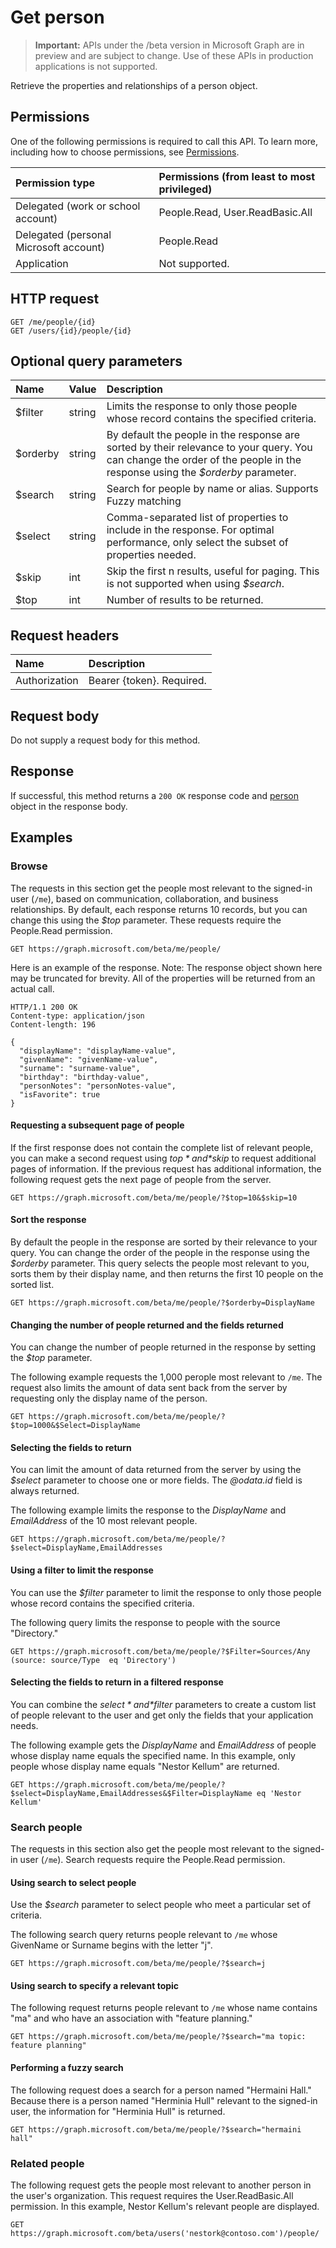 # Get person

> **Important:** APIs under the /beta version in Microsoft Graph are in preview and are subject to change. Use of these APIs in production applications is not supported.

Retrieve the properties and relationships of a person object.
## Permissions
One of the following permissions is required to call this API. To learn more, including how to choose permissions, see [Permissions](../../../concepts/permissions_reference.md).
 

|Permission type      | Permissions (from least to most privileged)              |
|:--------------------|:---------------------------------------------------------|
|Delegated (work or school account) | People.Read, User.ReadBasic.All    |
|Delegated (personal Microsoft account) | People.Read    |
|Application | Not supported. |

## HTTP request
<!-- { "blockType": "ignored" } -->
```http
GET /me/people/{id}
GET /users/{id}/people/{id}
```
## Optional query parameters
|Name|Value|Description|
|:---------------|:--------|:-------|
|$filter|string|Limits the response to only those people whose record contains the specified criteria.|
|$orderby|string|By default the people in the response are sorted by their relevance to your query. You can change the order of the people in the response using the *$orderby* parameter.|
|$search|string|Search for people by name or alias. Supports Fuzzy matching|
|$select|string|Comma-separated list of properties to include in the response. For optimal performance, only select the subset of properties needed.|
|$skip|int|Skip the first n results, useful for paging. This is not supported when using *$search*.|
|$top|int|Number of results to be returned.|

## Request headers
| Name      |Description|
|:----------|:----------|
| Authorization  | Bearer {token}. Required. |

## Request body
Do not supply a request body for this method.

## Response

If successful, this method returns a `200 OK` response code and [person](../resources/person.md) object in the response body.
## Examples
### Browse
The requests in this section get the people most relevant to the signed-in user (`/me`), based on communication, collaboration, and business relationships. 
By default, each response returns 10 records, but you can change this using the *$top* parameter. These requests require the People.Read permission.

<!-- {
  "blockType": "request",
  "name": "get_person"
}-->
```http
GET https://graph.microsoft.com/beta/me/people/
```

Here is an example of the response. Note: The response object shown here may be truncated for brevity. All of the properties will be returned from an actual call.
<!-- {
  "blockType": "response",
  "truncated": true,
  "@odata.type": "microsoft.graph.person"
} -->

```http
HTTP/1.1 200 OK
Content-type: application/json
Content-length: 196

{
  "displayName": "displayName-value",
  "givenName": "givenName-value",
  "surname": "surname-value",
  "birthday": "birthday-value",
  "personNotes": "personNotes-value",
  "isFavorite": true
}
```

#### Requesting a subsequent page of people
If the first response does not contain the complete list of relevant people, you can make a second request using *$top* and *$skip* to request additional pages of information. If the previous request has additional information, the following request gets the next page of people from the server.

```http
GET https://graph.microsoft.com/beta/me/people/?$top=10&$skip=10
```

#### Sort the response
By default the people in the response are sorted by their relevance to your query. You can change the order of the people in the response using the *$orderby* parameter. This query selects the people most relevant to you, sorts them by their display name, and then returns the first 10 people on the sorted list.

```http
GET https://graph.microsoft.com/beta/me/people/?$orderby=DisplayName
```
#### Changing the number of people returned and the fields returned
You can change the number of people returned in the response by setting the *$top* parameter. 

The following example requests the 1,000 perople most relevant to `/me`. The request also limits the amount of data sent back from the server by requesting only the display name of the person.


```http
GET https://graph.microsoft.com/beta/me/people/?$top=1000&$Select=DisplayName
```
#### Selecting the fields to return
You can limit the amount of data returned from the server by using the *$select* parameter to choose one or more fields. The *@odata.id* field is always returned.

The following example limits the response to the *DisplayName* and *EmailAddress* of the 10 most relevant people.

```http
GET https://graph.microsoft.com/beta/me/people/?$select=DisplayName,EmailAddresses
```
#### Using a filter to limit the response
You can use the *$filter* parameter to limit the response to only those people whose record contains the specified criteria. 

The following query limits the response to people with the source "Directory."


```http
GET https://graph.microsoft.com/beta/me/people/?$Filter=Sources/Any (source: source/Type  eq 'Directory')
```

#### Selecting the fields to return in a filtered response

You can combine the *$select* and *$filter* parameters to create a custom list of people relevant to the user and get only the fields that your application needs. 

The following example gets the *DisplayName* and *EmailAddress* of people whose display name equals the specified name. In this example, only people whose display name equals "Nestor Kellum" are returned. 


```http
GET https://graph.microsoft.com/beta/me/people/?$select=DisplayName,EmailAddresses&$Filter=DisplayName eq 'Nestor Kellum'
```

### Search people
The requests in this section also get the people most relevant to the signed-in user (`/me`). Search requests require the People.Read permission.

#### Using search to select people

Use the *$search* parameter to select people who meet a particular set of criteria. 

The following search query returns people relevant to `/me` whose GivenName or Surname begins with the letter "j".

```http
GET https://graph.microsoft.com/beta/me/people/?$search=j
```
#### Using search to specify a relevant topic

The following request returns people relevant to `/me` whose name contains "ma" and who have an association with "feature planning."

```http
GET https://graph.microsoft.com/beta/me/people/?$search="ma topic: feature planning"
```
#### Performing a fuzzy search

The following request does a search for a person named "Hermaini Hall." Because there is a person named "Herminia Hull" relevant to the signed-in user, 
the information for "Herminia Hull" is returned.

```http
GET https://graph.microsoft.com/beta/me/people/?$search="hermaini hall"
```
### Related people

The following request gets the people most relevant to another person in the user's organization. This request requires the User.ReadBasic.All permission. In this example, Nestor Kellum's relevant people are displayed.

```http
GET https://graph.microsoft.com/beta/users('nestork@contoso.com')/people/
```

<!-- uuid: 8fcb5dbc-d5aa-4681-8e31-b001d5168d79
2015-10-25 14:57:30 UTC -->
<!-- {
  "type": "#page.annotation",
  "description": "Get person",
  "keywords": "",
  "section": "documentation",
  "tocPath": ""
}-->
